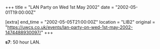 +++
title = "LAN Party on Wed 1st May 2002"
date = "2002-05-01T19:00:00Z"

[extra]
end_time = "2002-05-05T21:00:00Z"
location = "LIB2"
original = "https://uwcs.co.uk/events/lan-party-on-wed-1st-may-2002-1474488930097/"
+++

**s7**: 50 hour LAN.

